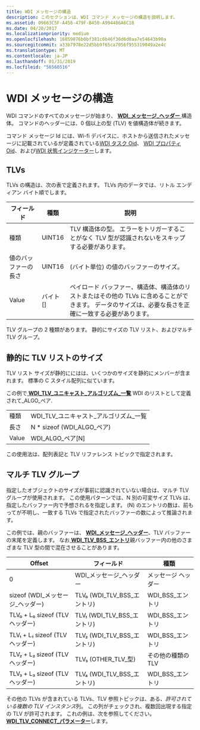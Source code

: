 ```yaml
---
title: WDI メッセージの構造
description: このセクションは、WDI コマンド メッセージの構造を説明します。
ms.assetid: 09663C5F-A458-479F-B450-A994486A6C18
ms.date: 04/20/2017
ms.localizationpriority: medium
ms.openlocfilehash: 16859876b0bf381c6b46f36d6d0aa7e54643b90a
ms.sourcegitcommit: a33b7978e22d5bb9f65ca7056f955319049a2e4c
ms.translationtype: MT
ms.contentlocale: ja-JP
ms.lasthandoff: 01/31/2019
ms.locfileid: "56560516"
---
```

# <a name="wdi-message-structure"></a>WDI メッセージの構造


WDI コマンドのすべてのメッセージが始まり、 [ **WDI\_メッセージ\_ヘッダー** ](https://msdn.microsoft.com/library/windows/hardware/dn926074)構造体。 コマンドのヘッダーには、0 個以上の型 (TLV) を値構造体が続きます。

コマンド メッセージ Id には、Wi-fi デバイスに、ホストから送信されたメッセージに記載されているが定義されている[WDI タスク Oid](https://msdn.microsoft.com/library/windows/hardware/dn926082)、 [WDI プロパティ Oid](https://msdn.microsoft.com/library/windows/hardware/dn926079)、および[WDI 状態インジケーター](https://msdn.microsoft.com/library/windows/hardware/dn926080)します。

## <a name="tlvs"></a>TLVs


TLVs の構造は、次の表で定義されます。 TLVs 内のデータでは、リトル エンディアン バイト順でします。

| フィールド                      | 種類     | 説明                                                                                                                                   |
|----------------------------|----------|-----------------------------------------------------------------------------------------------------------------------------------------------|
| 種類                       | UINT16   | TLV 構造体の型。 エラーをトリガーすることがなく TLV 型が認識されないをスキップする必要があります。                                              |
| 値のバッファーの長さ | UINT16   | (バイト単位) の値のバッファーのサイズ。                                                                                                        |
| Value                      | バイト\[\] | ペイロード バッファー、構造体、構造体のリストまたはその他の TLVs に含めることができます。 データのサイズは、必要な長さを正確に一致する必要があります。 |

 

TLV グループの 2 種類があります。 静的にサイズの TLV リスト、およびマルチ TLV グループ。

## <a name="statically-sized-tlv-lists"></a>静的に TLV リストのサイズ


TLV リスト サイズが静的ににはは、いくつかのサイズを静的にメンバーが含まれます。 標準の C スタイル配列に似ています。

この例で[ **WDI\_TLV\_ユニキャスト\_アルゴリズム\_一覧**](https://msdn.microsoft.com/library/windows/hardware/dn898073) WDI のリストとして定義されて\_ALGO\_ペア.

|        |                                    |
|--------|------------------------------------|
| 種類   | WDI\_TLV\_ユニキャスト\_アルゴリズム\_一覧 |
| 長さ | N \* sizeof (WDI\_ALGO\_ペア)      |
| Value  | WDI\_ALGO\_ペア\[N\]              |

 

この使用法は、配列表記と TLV リファレンス トピックで指定されます。

## <a name="multi-tlv-groups"></a>マルチ TLV グループ


指定したオブジェクトのサイズが事前に認識されていない場合は、マルチ TLV グループが使用されます。 この使用パターンでは、N 別の可変サイズ TLVs は、指定したバッファー内で予想されるを指定します。 (N) のエントリの数は、前もってが不明し、一致する TLVs で指定されたバッファーの数によって推論されます。

この例では、親のバッファーは、 [ **WDI\_メッセージ\_ヘッダー**](https://msdn.microsoft.com/library/windows/hardware/dn926074)、TLV バッファーの末尾を定義します。 なお[ **WDI\_TLV\_BSS\_エントリ**](https://msdn.microsoft.com/library/windows/hardware/dn926162)親バッファー内の他のさまざまな TLV 型の間で混在させることがあります。

| Offset                         | フィールド                       | 種類                |
|--------------------------------|-----------------------------|---------------------|
| 0                              | WDI\_メッセージ\_ヘッダー        | メッセージ ヘッダー      |
| sizeof (WDI\_メッセージ\_ヘッダー)   | TLV₀ (WDI\_TLV\_BSS\_エントリ) | WDI\_BSS\_エントリ     |
| TLV₀ + L₀ sizeof (TLV ヘッダー) | TLV₁ (WDI\_TLV\_BSS\_エントリ) | WDI\_BSS\_エントリ     |
| TLV₁ + L₁ sizeof (TLV ヘッダー) | TLV₂ (WDI\_TLV\_BSS\_エントリ) | WDI\_BSS\_エントリ     |
| TLV₂ + L₂ sizeof (TLV ヘッダー) | TLV₃ (OTHER\_TLV\_型)     | その他の種類の TLV |
| TLV₃ + L₃ sizeof (TLV ヘッダー) | TLV₄ (WDI\_TLV\_BSS\_エントリ) | WDI\_BSS\_エントリ     |

 

その他の TLVs が含まれている TLVs、TLV 参照トピックは、ある、*許可されている複数の TLV インスタンス*列。 この列がチェックされ、複数回出現する指定の TLV が許可されます。 これの例は、次を参照してください。 [ **WDI\_TLV\_CONNECT\_パラメーター**](https://msdn.microsoft.com/library/windows/hardware/dn926266)します。

 

 





